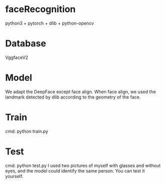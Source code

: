 # faceRecognition
python3 + pytorch + dlib + python-opencv

# Database
VggfaceV2

# Model
We adapt the DeepFace except face align. When face align, we used the landmark detected by dlib according to the geometry of the face.

# Train
cmd: python train.py
# Test
cmd: python test.py 
I used two pictures of myself with glasses and without eyes, and the model could identify the same person. You can test it yourself.

